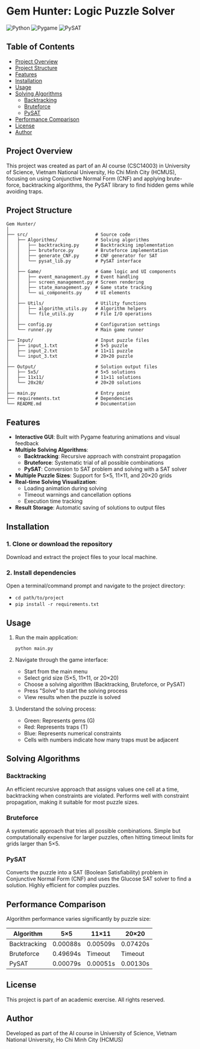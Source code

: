 # Gem Hunter: Logic Puzzle Solver

![Python](https://img.shields.io/badge/Python-3.8+-green.svg)
![Pygame](https://img.shields.io/badge/Pygame-2.6.1-red.svg)
![PySAT](https://img.shields.io/badge/PySAT-0.1.8-purple.svg)

## Table of Contents

- [Project Overview](#project-overview)
- [Project Structure](#project-structure)
- [Features](#features)
- [Installation](#installation)
- [Usage](#usage)
- [Solving Algorithms](#solving-algorithms)
  - [Backtracking](#backtracking)
  - [Bruteforce](#bruteforce)
  - [PySAT](#pysat)
- [Performance Comparison](#performance-comparison)
- [License](#license)
- [Author](#author)

## Project Overview

This project was created as part of an AI course (CSC14003) in University of Science, Vietnam National University, Ho Chi Minh City (HCMUS), focusing on using Conjunctive Normal Form (CNF) and applying brute-force, backtracking algorithms, the PySAT library to find hidden gems while avoiding traps.

## Project Structure

```
Gem Hunter/
│
├── src/                         # Source code
│   ├── Algorithms/              # Solving algorithms
│   │   ├── backtracking.py      # Backtracking implementation
│   │   ├── bruteforce.py        # Bruteforce implementation
│   │   ├── generate_CNF.py      # CNF generator for SAT
│   │   └── pysat_lib.py         # PySAT interface
│   │
│   ├── Game/                    # Game logic and UI components
│   │   ├── event_management.py  # Event handling
│   │   ├── screen_management.py # Screen rendering
│   │   ├── state_management.py  # Game state tracking
│   │   └── ui_components.py     # UI elements
│   │
│   ├── Utils/                   # Utility functions
│   │   ├── algorithm_utils.py   # Algorithm helpers
│   │   └── file_utils.py        # File I/O operations
│   │
│   ├── config.py                # Configuration settings
│   └── runner.py                # Main game runner
│
├── Input/                       # Input puzzle files
│   ├── input_1.txt              # 5×5 puzzle
│   ├── input_2.txt              # 11×11 puzzle
│   └── input_3.txt              # 20×20 puzzle
│
├── Output/                      # Solution output files
│   ├── 5x5/                     # 5×5 solutions
│   ├── 11x11/                   # 11×11 solutions
│   └── 20x20/                   # 20×20 solutions
│
├── main.py                      # Entry point
├── requirements.txt             # Dependencies
└── README.md                    # Documentation
```

## Features

- **Interactive GUI**: Built with Pygame featuring animations and visual feedback
- **Multiple Solving Algorithms**:
  - **Backtracking**: Recursive approach with constraint propagation
  - **Bruteforce**: Systematic trial of all possible combinations
  - **PySAT**: Conversion to SAT problem and solving with a SAT solver
- **Multiple Puzzle Sizes**: Support for 5×5, 11×11, and 20×20 grids
- **Real-time Solving Visualization**:
  - Loading animation during solving
  - Timeout warnings and cancellation options
  - Execution time tracking
- **Result Storage**: Automatic saving of solutions to output files

## Installation

### 1. Clone or download the repository

Download and extract the project files to your local machine.

### 2. Install dependencies

Open a terminal/command prompt and navigate to the project directory:

- `cd path/to/project`
- `pip install -r requirements.txt`

## Usage

1. Run the main application:

   `python main.py`

2. Navigate through the game interface:

   - Start from the main menu
   - Select grid size (5×5, 11×11, or 20×20)
   - Choose a solving algorithm (Backtracking, Bruteforce, or PySAT)
   - Press "Solve" to start the solving process
   - View results when the puzzle is solved

3. Understand the solving process:
   - Green: Represents gems (G)
   - Red: Represents traps (T)
   - Blue: Represents numerical constraints
   - Cells with numbers indicate how many traps must be adjacent

## Solving Algorithms

### Backtracking

An efficient recursive approach that assigns values one cell at a time, backtracking when constraints are violated. Performs well with constraint propagation, making it suitable for most puzzle sizes.

### Bruteforce

A systematic approach that tries all possible combinations. Simple but computationally expensive for larger puzzles, often hitting timeout limits for grids larger than 5×5.

### PySAT

Converts the puzzle into a SAT (Boolean Satisfiability) problem in Conjunctive Normal Form (CNF) and uses the Glucose SAT solver to find a solution. Highly efficient for complex puzzles.

## Performance Comparison

Algorithm performance varies significantly by puzzle size:

| Algorithm    | 5×5      | 11×11    | 20×20    |
| ------------ | -------- | -------- | -------- |
| Backtracking | 0.00088s | 0.00509s | 0.07420s |
| Bruteforce   | 0.49694s | Timeout  | Timeout  |
| PySAT        | 0.00079s | 0.00051s | 0.00130s |

## License

This project is part of an academic exercise. All rights reserved.

## Author

Developed as part of the AI course in University of Science, Vietnam National University, Ho Chi Minh City (HCMUS)
